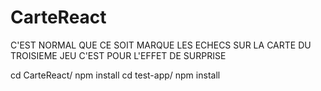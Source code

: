 # CarteReact

C'EST NORMAL QUE CE SOIT MARQUE LES ECHECS SUR LA CARTE DU TROISIEME JEU C'EST POUR L'EFFET DE SURPRISE

cd CarteReact/
npm install
cd test-app/
npm install